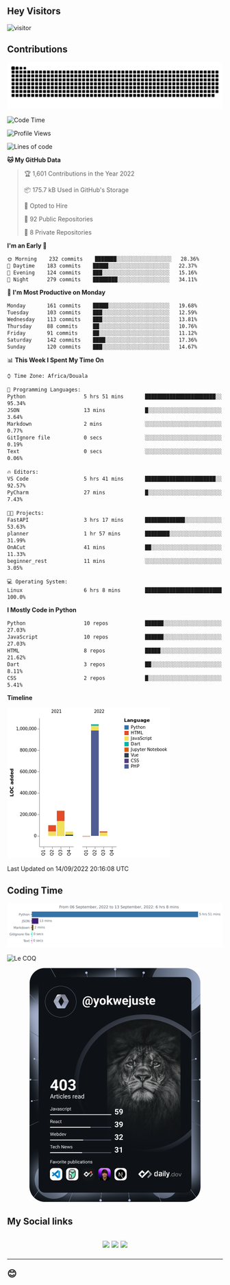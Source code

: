 ## Hey Visitors
![visitor](https://profile-counter.glitch.me/yokwejuste/count.svg)

## Contributions
<p align="center">
  <img src="https://raw.githubusercontent.com/yokwejuste/yokwejuste/output/github-contribution-grid-snake.svg" />
</p>

<!--START_SECTION:waka-->
![Code Time](http://img.shields.io/badge/Code%20Time-1%2C093%20hrs%201%20min-blue)

![Profile Views](http://img.shields.io/badge/Profile%20Views-7-blue)

![Lines of code](https://img.shields.io/badge/From%20Hello%20World%20I%27ve%20Written-1%20Million%20lines%20of%20code-blue)

**🐱 My GitHub Data** 

> 🏆 1,601 Contributions in the Year 2022
 > 
> 📦 175.7 kB Used in GitHub's Storage 
 > 
> 💼 Opted to Hire
 > 
> 📜 92 Public Repositories 
 > 
> 🔑 8 Private Repositories  
 > 
**I'm an Early 🐤** 

```text
🌞 Morning    232 commits    ███████░░░░░░░░░░░░░░░░░░   28.36% 
🌆 Daytime    183 commits    █████░░░░░░░░░░░░░░░░░░░░   22.37% 
🌃 Evening    124 commits    ███░░░░░░░░░░░░░░░░░░░░░░   15.16% 
🌙 Night      279 commits    ████████░░░░░░░░░░░░░░░░░   34.11%

```
📅 **I'm Most Productive on Monday** 

```text
Monday       161 commits    █████░░░░░░░░░░░░░░░░░░░░   19.68% 
Tuesday      103 commits    ███░░░░░░░░░░░░░░░░░░░░░░   12.59% 
Wednesday    113 commits    ███░░░░░░░░░░░░░░░░░░░░░░   13.81% 
Thursday     88 commits     ██░░░░░░░░░░░░░░░░░░░░░░░   10.76% 
Friday       91 commits     ██░░░░░░░░░░░░░░░░░░░░░░░   11.12% 
Saturday     142 commits    ████░░░░░░░░░░░░░░░░░░░░░   17.36% 
Sunday       120 commits    ███░░░░░░░░░░░░░░░░░░░░░░   14.67%

```


📊 **This Week I Spent My Time On** 

```text
⌚︎ Time Zone: Africa/Douala

💬 Programming Languages: 
Python                   5 hrs 51 mins       ███████████████████████░░   95.34% 
JSON                     13 mins             █░░░░░░░░░░░░░░░░░░░░░░░░   3.64% 
Markdown                 2 mins              ░░░░░░░░░░░░░░░░░░░░░░░░░   0.77% 
GitIgnore file           0 secs              ░░░░░░░░░░░░░░░░░░░░░░░░░   0.19% 
Text                     0 secs              ░░░░░░░░░░░░░░░░░░░░░░░░░   0.06%

🔥 Editors: 
VS Code                  5 hrs 41 mins       ███████████████████████░░   92.57% 
PyCharm                  27 mins             █░░░░░░░░░░░░░░░░░░░░░░░░   7.43%

🐱‍💻 Projects: 
FastAPI                  3 hrs 17 mins       █████████████░░░░░░░░░░░░   53.63% 
planner                  1 hr 57 mins        ████████░░░░░░░░░░░░░░░░░   31.99% 
OnACut                   41 mins             ██░░░░░░░░░░░░░░░░░░░░░░░   11.33% 
beginner_rest            11 mins             ░░░░░░░░░░░░░░░░░░░░░░░░░   3.05%

💻 Operating System: 
Linux                    6 hrs 8 mins        █████████████████████████   100.0%

```

**I Mostly Code in Python** 

```text
Python                   10 repos            ██████░░░░░░░░░░░░░░░░░░░   27.03% 
JavaScript               10 repos            ██████░░░░░░░░░░░░░░░░░░░   27.03% 
HTML                     8 repos             █████░░░░░░░░░░░░░░░░░░░░   21.62% 
Dart                     3 repos             ██░░░░░░░░░░░░░░░░░░░░░░░   8.11% 
CSS                      2 repos             █░░░░░░░░░░░░░░░░░░░░░░░░   5.41%

```


**Timeline**

![Chart not found](https://raw.githubusercontent.com/yokwejuste/yokwejuste/master/charts/bar_graph.png) 


 Last Updated on 14/09/2022 20:16:08 UTC
<!--END_SECTION:waka-->

## Coding Time

[![wakatime-stats](https://github.com/yokwejuste/yokwejuste/blob/master/images/stat.svg)](https://wakatime.com/@yokwejuste)

![Le COQ](https://metrics.lecoq.io/yokwejuste/)
<p align="center">
  <a href="#"><img src="https://github.com/yokwejuste/yokwejuste/blob/master/devcard.svg" width="400" alt="Yonkeu K. Steve's Dev Card"/></a>
</p>
<h2>My Social links<h2>
<p align="center">
  <a href="https://twitter.com/yokwejuste"><img src="https://img.shields.io/badge/twitter-%231DA1F2.svg?style=for-the-badge&logo=Twitter&logoColor=white"></a>
  <a href="https://linkedin.com/in/yokwejuste"><img src="https://img.shields.io/badge/linkedin-%230077B5.svg?style=for-the-badge&logo=linkedin&logoColor=white"></a>
  <a href="https://instagram.com/yokwejuste0"><img src="https://img.shields.io/badge/instagram-%23E4405F.svg?style=for-the-badge&logo=Instagram&logoColor=white"></a>
</p>
<hr>
😊
